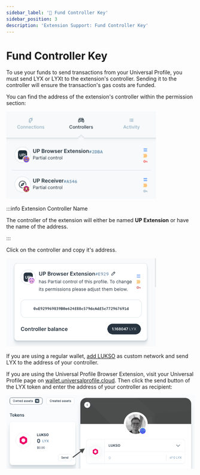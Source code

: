 ```yaml
---
sidebar_label: '💸 Fund Controller Key'
sidebar_position: 3
description: 'Extension Support: Fund Controller Key'
---
```


# Fund Controller Key

To use your funds to send transactions from your Universal Profile, you must send LYX or LYXt to the extension's controller. Sending it to the controller will ensure the transaction's gas costs are funded.

You can find the address of the extension's controller within the permission section:

<img
    src="/img/extension/controller-window.png"
    alt="Controller Window"
    width="400"
/>

:::info Extension Controller Name

The controller of the extension will either be named **UP Extension** or have the name of the address.

:::

Click on the controller and copy it's address.

<img
    src="/img/extension/controller-address.png"
    alt="Controller Address"
    width="400"
/>

If you are using a regular wallet, [add LUKSO](https://docs.lukso.tech/networks/mainnet/parameters) as custom network and send LYX to the address of your controller.

If you are using the Universal Profile Browser Extension, visit your Universal Profile page on [wallet.universalprofile.cloud](https://wallet.universalprofile.cloud/). Then click the send button of the LYX token and enter the address of your controller as recipient:

![Asset Transfer](../../../static/img/general/asset-transfer.png)
